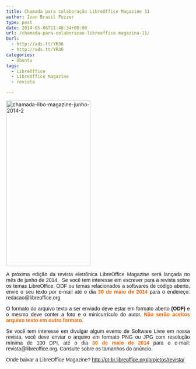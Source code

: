 ```yaml
---
title: Chamada para colaboração LibreOffice Magazine 11
author: Ivan Brasil Fuzzer
type: post
date: 2014-05-06T11:48:34+00:00
url: /chamada-para-colaboracao-libreoffice-magazina-11/
burl:
  - http://ads.tt/YR36
  - http://ads.tt/YR36
categories:
  - Ubuntu
tags:
  - LibreOffice
  - LibreOffice Magazine
  - revista

---
```

<p align="justify">
  <a href="http://www.ubuntero.com.br/wp-content/uploads/2014/05/chamada-libo-magazine-junho-2014-2.png" rel="lightbox"><img class="aligncenter wp-image-6664 size-full" src="http://www.ubuntero.com.br/wp-content/uploads/2014/05/chamada-libo-magazine-junho-2014-2.png" alt="chamada-libo-magazine-junho-2014-2" width="231" height="454" /></a>
</p>

<p align="justify">
  <span style="font-family: Droid Sans, sans-serif;">A próxima edição da revista eletrônica LibreOffice Magazine será lançada no mês de junho de 2014.  Se você tem interesse em escrever para a revista sobre os temas LibreOffice, ODF ou temas relacionados a softwares de código aberto, envie o seu texto por e-mail até o dia <span style="color: #ff6600;"><strong>30 de maio de 2014</strong></span> para o endereço: redacao@libreoffice.org</span>
</p>

<p align="justify">
  <span style="font-family: Droid Sans, sans-serif;">O formato do arquivo texto a ser enviado deve estar em formato aberto <strong>(ODF)</strong> e o mesmo deve conter a foto e o minicurrículo do autor. </span><span style="color: #ff6600;"><strong><span style="font-family: Droid Sans, sans-serif;">Não serão aceitos arquivo texto em outro formato</span></strong><span style="font-family: Droid Sans, sans-serif;">.</span></span>
</p>

<p align="justify">
  <span style="font-family: Droid Sans, sans-serif;">Se você tem interesse em divulgar algum evento de Software Livre em nossa revista, você deve enviar o arquivo em formato PNG ou JPG com resolução mínima de 100 DPI, até o dia <span style="color: #ff6600;"><strong>30 de maio de 2014</strong></span> para o e-mail: revista@libreoffice.org. Consulte sobre os tamanhos do anúncio.</span>
</p>

<p align="justify">
  <span style="font-family: Droid Sans, sans-serif;">Onde baixar a LibreOffice Magazine? <a href="http://pt-br.libreoffice.org/projetos/revista/" target="_blank">http://pt-br.libreoffice.org/projetos/revista/</a></span>
</p>